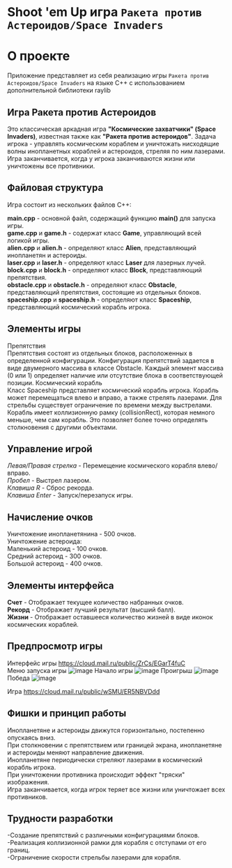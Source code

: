 # Shoot 'em Up игра `Ракета против Астероидов/Space Invaders`

# О проекте
Приложение представляет из себя реализацию игры `Ракета против Астероидов/Space Invaders` на языке С++ с использованием дополнительной библиотеки raylib

## Игра Ракета против Астероидов
Это классическая аркадная игра **"Космические захватчики" (Space Invaders)**, известная также как **"Ракета против астероидов"**. Задача игрока - управлять космическим кораблем и уничтожать нисходящие волны инопланетных кораблей и астероидов, стреляя по ним лазерами. Игра заканчивается, когда у игрока заканчиваются жизни или уничтожены все противники.

## Файловая структура
Игра состоит из нескольких файлов C++:

**main.cpp** - основной файл, содержащий функцию **main()** для запуска игры.  
**game.cpp** и **game.h** - содержат класс **Game**, управляющий всей логикой игры.  
**alien.cpp** и **alien.h** - определяют класс **Alien**, представляющий инопланетян и астероиды.  
**laser.cpp** и **laser.h** - определяют класс **Laser** для лазерных лучей.  
**block.cpp** и **block.h** - определяют класс **Block**, представляющий препятствия.  
**obstacle.cpp** и **obstacle.h** - определяют класс **Obstacle**, представляющий препятствия, состоящие из отдельных блоков.  
**spaceship.cpp** и **spaceship.h** - определяют класс **Spaceship**, представляющий космический корабль игрока.  

## Элементы игры
Препятствия  
Препятствия состоят из отдельных блоков, расположенных в определенной конфигурации. Конфигурация препятствий задается в виде двумерного массива в классе Obstacle. Каждый элемент массива (0 или 1) определяет наличие или отсутствие блока в соответствующей позиции.
Космический корабль  
Класс Spaceship представляет космический корабль игрока. Корабль может перемещаться влево и вправо, а также стрелять лазерами. Для стрельбы существует ограничение по времени между выстрелами.
Корабль имеет коллизионную рамку (collisionRect), которая немного меньше, чем сам корабль. Это позволяет более точно определять столкновения с другими объектами.

## Управление игрой

*Левая/Правая стрелка* - Перемещение космического корабля влево/вправо.  
*Пробел* - Выстрел лазером.  
*Клавиша R* - Сброс рекорда.  
*Клавиша Enter* - Запуск/перезапуск игры.  

## Начисление очков

Уничтожение инопланетянина - 500 очков.  
Уничтожение астероида:  
Маленький астероид - 100 очков.  
Средний астероид - 300 очков.  
Большой астероид - 400 очков.  

## Элементы интерфейса

**Счет** - Отображает текущее количество набранных очков.  
**Рекорд** - Отображает лучший результат (высший балл).  
**Жизни** - Отображает оставшееся количество жизней в виде иконок космических кораблей.  

## Предпросмотр игры
Интерфейс игры https://cloud.mail.ru/public/ZrCs/EGarT4fuC  
Меню запуска игры ![image](https://github.com/MaximChuprikov/space-invaders/assets/154733882/cd932464-729e-4340-b2db-81d323532852)
Начало игры ![image](https://github.com/MaximChuprikov/space-invaders/assets/154733882/3ab4f382-8217-49ad-83d0-2ef1943fd782)
Проигрыш ![image](https://github.com/MaximChuprikov/space-invaders/assets/154733882/1058a111-451a-4af8-bb44-f4fb6e0fabdc)
Победа ![image](https://github.com/MaximChuprikov/space-invaders/assets/154733882/5c4d77c3-9796-40d1-8193-c623dd6e102f)




Игра https://cloud.mail.ru/public/wSMU/ER5NBVDdd  

## Фишки и принцип работы

Инопланетяне и астероиды движутся горизонтально, постепенно опускаясь вниз.  
При столкновении с препятствием или границей экрана, инопланетяне и астероиды меняют направление движения.  
Инопланетяне периодически стреляют лазерами в космический корабль игрока.  
При уничтожении противника происходит эффект "тряски" изображения.  
Игра заканчивается, когда игрок теряет все жизни или уничтожает всех противников.  

## Трудности разработки
-Создание препятствий с различными конфигурациями блоков.  
-Реализация коллизионной рамки для корабля с отступами от его границ.  
-Ограничение скорости стрельбы лазерами для корабля.  
